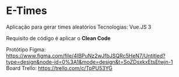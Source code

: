 # E-Times

Aplicação para gerar times aleatórios
Tecnologias: Vue.JS 3

Requisito de código é aplicar o **Clean Code**

Protótipo Figma: https://www.figma.com/file/4IBPuNz2wJfbJSQRc5HeN7/Untitled?type=design&node-id=0%3A1&mode=design&t=SoZDsxkxEtsEtwjn-1  
Board Trello: https://trello.com/c/TpPU53YG

